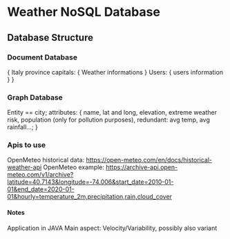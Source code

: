 # Weather NoSQL Database

## Database Structure

### Document Database
{
    Italy province capitals: {
        Weather informations
    }
    Users: {
        users information
    }
}

### Graph Database
Entity == city; attributes: {
    name, 
    lat and long, 
    elevation, 
    extreme weather risk,
    population (only for pollution purposes),
    redundant: avg temp, avg rainfall...; 
}

### Apis to use

OpenMeteo historical data: https://open-meteo.com/en/docs/historical-weather-api
    OpenMeteo example: https://archive-api.open-meteo.com/v1/archive?latitude=40.7143&longitude=-74.006&start_date=2010-01-01&end_date=2020-01-01&hourly=temperature_2m,precipitation,rain,cloud_cover

#### Notes
Application in JAVA
Main aspect: Velocity/Variability, possibly also variant
